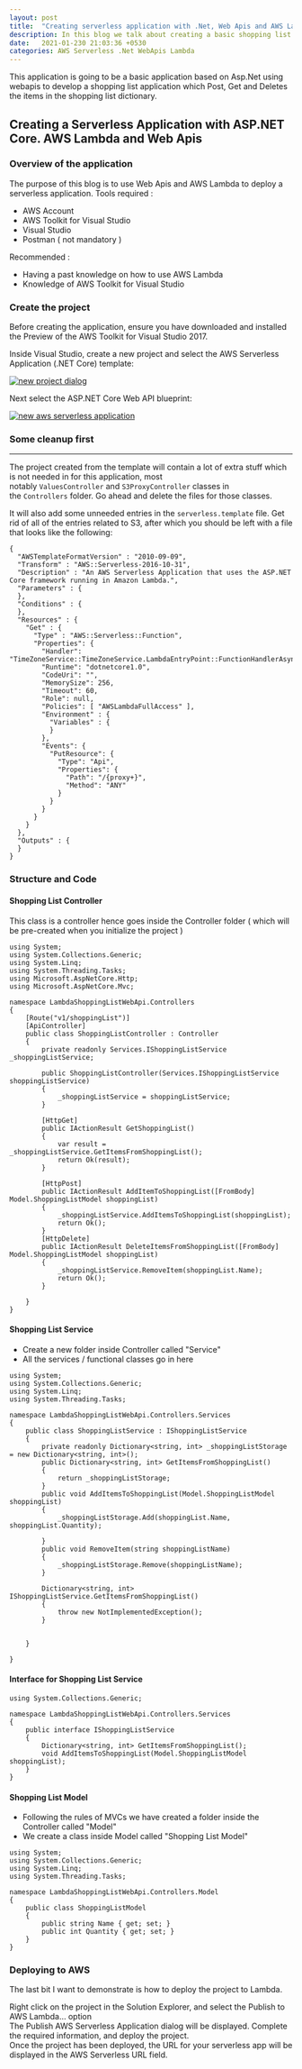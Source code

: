 ```yaml
---
layout: post
title:  "Creating serverless application with .Net, Web Apis and AWS Lambda"
description: In this blog we talk about creating a basic shopping list application
date:   2021-01-230 21:03:36 +0530
categories: AWS Serverless .Net WebApis Lambda
---
```

This application is going to be a basic application based on Asp.Net using webapis to develop a shopping list application which Post, Get and Deletes the items in the shopping list dictionary.

## Creating a Serverless Application with ASP.NET Core. AWS Lambda and Web Apis

### Overview of the application
The purpose of this blog is to use Web Apis and AWS Lambda to deploy a serverless application. 
Tools required :
* AWS Account
* AWS Toolkit for Visual Studio 
* Visual Studio
* Postman ( not mandatory )

Recommended : 
* Having a past knowledge on how to use AWS Lambda
* Knowledge of AWS Toolkit for Visual Studio

### Create the project
Before creating the application, ensure you have downloaded and installed the Preview of the AWS Toolkit for Visual Studio 2017.

Inside Visual Studio, create a new project and select the AWS Serverless Application (.NET Core) template:

[![new project dialog](https://www.jerriepelser.com/static/eb64b944991746d7bbc98f6666906499/024d6/new-project-dialog.png "new project dialog")](https://www.jerriepelser.com/static/eb64b944991746d7bbc98f6666906499/024d6/new-project-dialog.png)

Next select the ASP.NET Core Web API blueprint:

[![new aws serverless application](https://www.jerriepelser.com/static/8044ceedabed1fb51c28c9ab503cf171/ad12c/new-aws-serverless-application.png "new aws serverless application")](https://www.jerriepelser.com/static/8044ceedabed1fb51c28c9ab503cf171/ad12c/new-aws-serverless-application.png)


### Some cleanup first
------------------

The project created from the template will contain a lot of extra stuff which is not needed in for this application, most notably `ValuesController` and `S3ProxyController` classes in the `Controllers` folder. Go ahead and delete the files for those classes.

It will also add some unneeded entries in the `serverless.template` file. Get rid of all of the entries related to S3, after which you should be left with a file that looks like the following:

```
{
  "AWSTemplateFormatVersion" : "2010-09-09",
  "Transform" : "AWS::Serverless-2016-10-31",
  "Description" : "An AWS Serverless Application that uses the ASP.NET Core framework running in Amazon Lambda.",
  "Parameters" : {
  },
  "Conditions" : {
  },
  "Resources" : {
    "Get" : {
      "Type" : "AWS::Serverless::Function",
      "Properties": {
        "Handler": "TimeZoneService::TimeZoneService.LambdaEntryPoint::FunctionHandlerAsync",
        "Runtime": "dotnetcore1.0",
        "CodeUri": "",
        "MemorySize": 256,
        "Timeout": 60,
        "Role": null,
        "Policies": [ "AWSLambdaFullAccess" ],
        "Environment" : {
          "Variables" : {
          }
        },
        "Events": {
          "PutResource": {
            "Type": "Api",
            "Properties": {
              "Path": "/{proxy+}",
              "Method": "ANY"
            }
          }
        }
      }
    }
  },
  "Outputs" : {
  }
}
```

### Structure and Code

#### Shopping List Controller
This class is a controller hence goes inside the Controller folder ( which will be pre-created when you initialize the project )
```
using System;
using System.Collections.Generic;
using System.Linq;
using System.Threading.Tasks;
using Microsoft.AspNetCore.Http;
using Microsoft.AspNetCore.Mvc;

namespace LambdaShoppingListWebApi.Controllers
{
    [Route("v1/shoppingList")]
    [ApiController]
    public class ShoppingListController : Controller
    {
        private readonly Services.IShoppingListService _shoppingListService;

        public ShoppingListController(Services.IShoppingListService shoppingListService)
        {
            _shoppingListService = shoppingListService;
        }

        [HttpGet]
        public IActionResult GetShoppingList()
        {
            var result = _shoppingListService.GetItemsFromShoppingList();
            return Ok(result);
        }

        [HttpPost]
        public IActionResult AddItemToShoppingList([FromBody] Model.ShoppingListModel shoppingList)
        {
            _shoppingListService.AddItemsToShoppingList(shoppingList);
            return Ok();
        }
        [HttpDelete]
        public IActionResult DeleteItemsFromShoppingList([FromBody] Model.ShoppingListModel shoppingList)
        {
            _shoppingListService.RemoveItem(shoppingList.Name);
            return Ok();
        }

    }
}
```
#### Shopping List Service
* Create a new folder inside Controller called "Service"
* All the services / functional classes go in here
``` 
using System;
using System.Collections.Generic;
using System.Linq;
using System.Threading.Tasks;

namespace LambdaShoppingListWebApi.Controllers.Services
{
    public class ShoppingListService : IShoppingListService
    {
        private readonly Dictionary<string, int> _shoppingListStorage = new Dictionary<string, int>();
        public Dictionary<string, int> GetItemsFromShoppingList()
        {
            return _shoppingListStorage;
        }
        public void AddItemsToShoppingList(Model.ShoppingListModel shoppingList)
        {
            _shoppingListStorage.Add(shoppingList.Name, shoppingList.Quantity);

        }
        public void RemoveItem(string shoppingListName)
        {
            _shoppingListStorage.Remove(shoppingListName);
        }

        Dictionary<string, int> IShoppingListService.GetItemsFromShoppingList()
        {
            throw new NotImplementedException();
        }

      
    }
    
}
```
#### Interface for Shopping List Service
```
using System.Collections.Generic;

namespace LambdaShoppingListWebApi.Controllers.Services
{
    public interface IShoppingListService
    {
        Dictionary<string, int> GetItemsFromShoppingList();
        void AddItemsToShoppingList(Model.ShoppingListModel shoppingList);
    }
}
```
#### Shopping List Model
* Following the rules of MVCs we have created a folder inside the Controller called "Model"
* We create a class inside Model called "Shopping List Model"
```
using System;
using System.Collections.Generic;
using System.Linq;
using System.Threading.Tasks;

namespace LambdaShoppingListWebApi.Controllers.Model
{
    public class ShoppingListModel
    {
        public string Name { get; set; }
        public int Quantity { get; set; }
    }
}
```
### Deploying to AWS
The last bit I want to demonstrate is how to deploy the project to Lambda.

Right click on the project in the Solution Explorer, and select the Publish to AWS Lambda… option <br>
The Publish AWS Serverless Application dialog will be displayed. Complete the required information, and deploy the project. <br>
Once the project has been deployed, the URL for your serverless app will be displayed in the AWS Serverless URL field.
